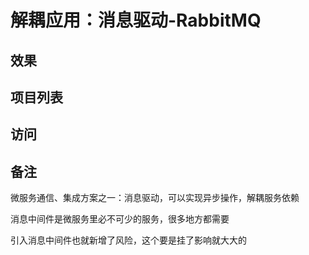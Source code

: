 #   解耦应用：消息驱动-RabbitMQ




##  效果


##  项目列表


##  访问


##  备注

微服务通信、集成方案之一：消息驱动，可以实现异步操作，解耦服务依赖

消息中间件是微服务里必不可少的服务，很多地方都需要

引入消息中间件也就新增了风险，这个要是挂了影响就大大的

